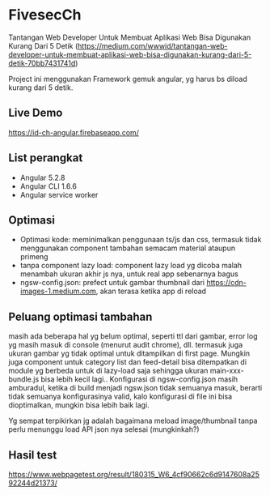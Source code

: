 # FivesecCh

Tantangan Web Developer Untuk Membuat Aplikasi Web Bisa Digunakan Kurang Dari 5 Detik (https://medium.com/wwwid/tantangan-web-developer-untuk-membuat-aplikasi-web-bisa-digunakan-kurang-dari-5-detik-70bb7431741d)

Project ini menggunakan Framework gemuk angular, yg harus bs diload kurang dari 5 detik.

## Live Demo

https://id-ch-angular.firebaseapp.com/

## List perangkat 

- Angular 5.2.8
- Angular CLI 1.6.6
- Angular service worker

## Optimasi

- Optimasi kode: meminimalkan penggunaan ts/js dan css, termasuk tidak menggunakan component tambahan semacam material ataupun primeng
- tanpa component lazy load: component lazy load yg dicoba malah menambah ukuran akhir js nya, untuk real app sebenarnya bagus
- ngsw-config.json: prefect untuk gambar thumbnail dari https://cdn-images-1.medium.com, akan terasa ketika app di reload

## Peluang optimasi tambahan

masih ada beberapa hal yg belum optimal, seperti ttl dari gambar, error log yg masih masuk di console (menurut audit chrome), dll.
termasuk juga ukuran gambar yg tidak optimal untuk ditampilkan di first page. Mungkin juga component untuk category list dan feed-detail bisa ditempatkan di module yg berbeda untuk di lazy-load saja sehingga ukuran main-xxx-bundle.js bisa lebih kecil lagi..
Konfigurasi di ngsw-config.json masih amburadul, ketika di build menjadi ngsw.json tidak semuanya masuk, berarti tidak semuanya konfigurasinya valid, kalo konfigurasi di file ini bisa dioptimalkan, mungkin bisa lebih baik lagi.

Yg sempat terpikirkan jg adalah bagaimana meload image/thumbnail tanpa perlu menunggu load API json nya selesai (mungkinkah?)

## Hasil test

https://www.webpagetest.org/result/180315_W6_4cf90662c6d9147608a2592244d21373/

